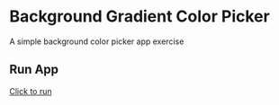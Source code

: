 # Background Gradient Color Picker
A simple background color picker app exercise

## Run App
[Click to run](https://monksedo.github.io/bgcolorpicker/)